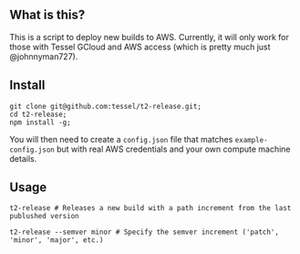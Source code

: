 ## What is this?
This is a script to deploy new builds to AWS. Currently, it will only work for those with Tessel GCloud and AWS access (which is pretty much just @johnnyman727).

## Install

```
git clone git@github.com:tessel/t2-release.git;
cd t2-release;
npm install -g;
```
You will then need to create a `config.json` file that matches `example-config.json` but with real AWS credentials and your own compute machine details.

## Usage
```
t2-release # Releases a new build with a path increment from the last publushed version

t2-release --semver minor # Specify the semver increment ('patch', 'minor', 'major', etc.)
```
